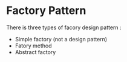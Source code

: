 # Factory Pattern

There is three types of facory design pattern :
- Simple factory (not a design pattern)
- Fatory method
- Abstract factory